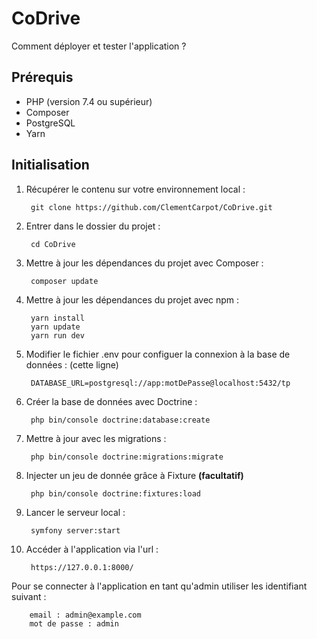 # CoDrive

Comment déployer et tester l'application ?

## Prérequis

- PHP (version 7.4 ou supérieur)
- Composer
- PostgreSQL
- Yarn

## Initialisation

1. Récupérer le contenu sur votre environnement local :

        git clone https://github.com/ClementCarpot/CoDrive.git

2. Entrer dans le dossier du projet : 

        cd CoDrive

3. Mettre à jour les dépendances du projet avec Composer :

        composer update

3. Mettre à jour les dépendances du projet avec npm :

        yarn install
        yarn update
        yarn run dev

4. Modifier le fichier .env pour configuer la connexion à la base de données :
(cette ligne)

        DATABASE_URL=postgresql://app:motDePasse@localhost:5432/tp

5. Créer la base de données avec Doctrine :

        php bin/console doctrine:database:create

6. Mettre à jour avec les migrations : 

        php bin/console doctrine:migrations:migrate

7. Injecter un jeu de donnée grâce à Fixture <b>(facultatif)</b>

        php bin/console doctrine:fixtures:load

8. Lancer le serveur local : 

        symfony server:start

9. Accéder à l'application via l'url :

        https://127.0.0.1:8000/

Pour se connecter à l'application en tant qu'admin utiliser les identifiant suivant :

        email : admin@example.com
        mot de passe : admin
